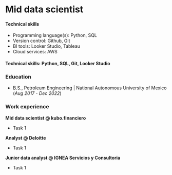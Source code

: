 # Mid data scientist

#### Technical skills
- Programming language(s): Python, SQL
- Version control: Github, Git
- BI tools: Looker Studio, Tableau
- Cloud services: AWS

#### Technical skills: Python, SQL, Git, Looker Studio

### Education
- B.S., Petroleum Engineering | National Autonomous University of Mexico (_Aug 2017 - Dec 2022_)

### Work experience
**Mid data scientist @ kubo.financiero**
- Task 1

**Analyst @ Deloitte**
- Task 1

**Junior data analyst @ IGNEA Servicios y Consultoria**
- Task 1
